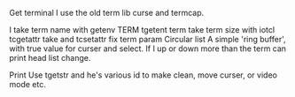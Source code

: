 Get terminal
I use the old term lib curse and termcap.

I take term name with getenv TERM
tgetent term
take term size with iotcl
tcgetattr take and tcsetattr fix term param
Circular list
A simple 'ring buffer', with true value for curser and select. If I up or down more than the term can print head list change.

Print
Use tgetstr and he's various id to make clean, move curser, or video mode etc.
